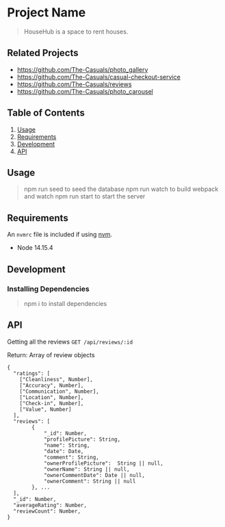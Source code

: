 # Project Name

> HouseHub is a space to rent houses.

## Related Projects

  - https://github.com/The-Casuals/photo_gallery
  - https://github.com/The-Casuals/casual-checkout-service
  - https://github.com/The-Casuals/reviews
  - https://github.com/The-Casuals/photo_carousel

## Table of Contents

1. [Usage](#Usage)
2. [Requirements](#requirements)
3. [Development](#development)
4. [API](#api)

## Usage

> npm run seed to seed the database
> npm run watch to build webpack and watch
> npm run start to start the server

## Requirements

An `nvmrc` file is included if using [nvm](https://github.com/creationix/nvm).

- Node 14.15.4

## Development

### Installing Dependencies

> npm i to install dependencies

## API

Getting all the reviews
`GET /api/reviews/:id`

Return: Array of review objects

```
{
  "ratings": [
    ["Cleanliness", Number],
    ["Accuracy", Number],
    ["Communication", Number],
    ["Location", Number],
    ["Check-in", Number],
    ["Value", Number]
  ],
  "reviews": [
        {
            "_id": Number,
            "profilePicture": String,
            "name": String,
            "date": Date,
            "comment": String,
            "ownerProfilePicture":  String || null,
            "ownerName": String || null,
            "ownerCommentDate": Date || null,
            "ownerComment": String || null
        }, ...
  ],
  "_id": Number,
  "averageRating": Number,
  "reviewCount": Number,
}
```


